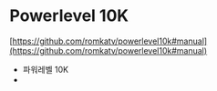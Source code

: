 # Powerlevel 10K 

[https://github.com/romkatv/powerlevel10k#manual](https://github.com/romkatv/powerlevel10k#manual)

- 파워레벨 10K 
- 
